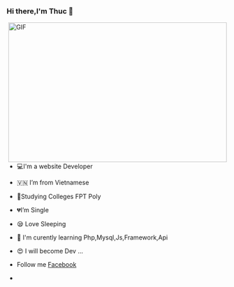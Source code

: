 ### Hi there,I'm Thuc 👋

<img align="right" alt="GIF" src="https://gph.is/2CgRwO2?raw=true" width="500" height="320" />

- 💻I'm a website Developer
- 🇻🇳 I’m from Vietnamese 
- 🏣Studying Colleges FPT Poly
- 💔I’m Single 
- 😪 Love Sleeping
- 🐘 I'm curently learning Php,Mysql,Js,Framework,Api
- 😍 I will become Dev ...
- Follow me [Facebook](https://www.facebook.com/profile.php?id=100022250130335)



- 
